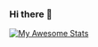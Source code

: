 ### Hi there 👋

[![My Awesome Stats](https://awesome-github-stats.azurewebsites.net/user-stats/NewbieCodes?cardType=level-alternate&theme=midnight-purple)](https://git.io/awesome-stats-card)


<!--
**NewbieCodes1/NewbieCodes1** is a ✨ _special_ ✨ repository because its `README.md` (this file) appears on your GitHub profile.

Here are some ideas to get you started:

- 🔭 I’m currently working on ...
- 🌱 I’m currently learning ...
- 👯 I’m looking to collaborate on ...
- 🤔 I’m looking for help with ...
- 💬 Ask me about ...
- 📫 How to reach me: ...
- 😄 Pronouns: ...
- ⚡ Fun fact: ...
-->
